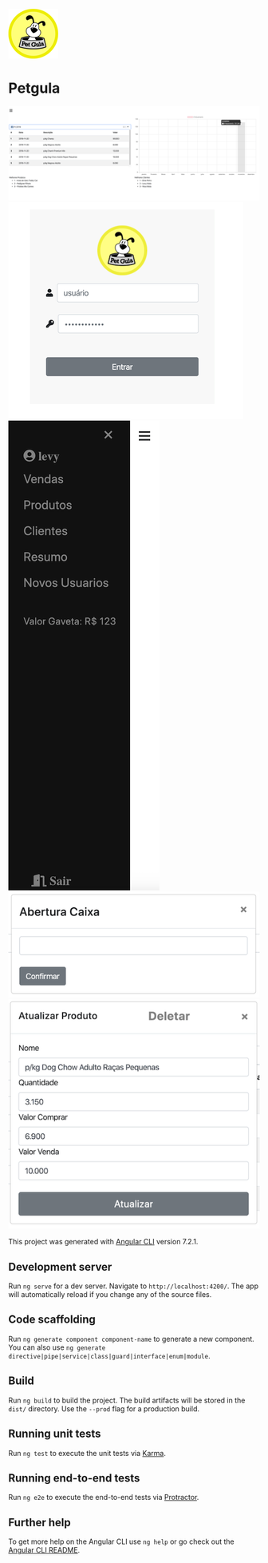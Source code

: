  ![logo](https://github.com/levymtmr/petgula/blob/master/src/assets/petgula.png)   



# Petgula    
![resumos](https://github.com/levymtmr/petgula/blob/master/resumos.png)
![login](https://github.com/levymtmr/petgula/blob/master/login.png) ![sidebar](https://github.com/levymtmr/petgula/blob/master/sidebar.png) ![caixa](https://github.com/levymtmr/petgula/blob/master/abertura.png) ![editar-produto](https://github.com/levymtmr/petgula/blob/master/editar-produtos.png)

This project was generated with [Angular CLI](https://github.com/angular/angular-cli) version 7.2.1.

## Development server

Run `ng serve` for a dev server. Navigate to `http://localhost:4200/`. The app will automatically reload if you change any of the source files.

## Code scaffolding

Run `ng generate component component-name` to generate a new component. You can also use `ng generate directive|pipe|service|class|guard|interface|enum|module`.

## Build

Run `ng build` to build the project. The build artifacts will be stored in the `dist/` directory. Use the `--prod` flag for a production build.

## Running unit tests

Run `ng test` to execute the unit tests via [Karma](https://karma-runner.github.io).

## Running end-to-end tests

Run `ng e2e` to execute the end-to-end tests via [Protractor](http://www.protractortest.org/).

## Further help

To get more help on the Angular CLI use `ng help` or go check out the [Angular CLI README](https://github.com/angular/angular-cli/blob/master/README.md).
